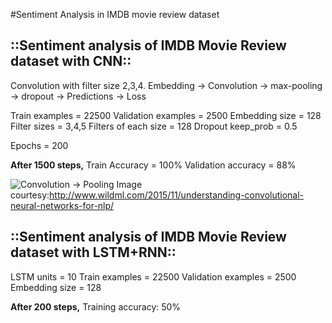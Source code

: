 #Sentiment Analysis in IMDB movie review dataset

## ::Sentiment analysis of IMDB Movie Review dataset with CNN::
Convolution with filter size 2,3,4.
Embedding -> Convolution -> max-pooling -> dropout -> Predictions -> Loss

Train examples = 22500
Validation examples = 2500
Embedding size = 128
Filter sizes = 3,4,5
Filters of each size = 128
Dropout keep_prob = 0.5

Epochs = 200

**After 1500 steps,** 
		Train Accuracy = 100%
		Validation accuracy = 88%


![](https://github.com/tamjidrahat/Sentiment_Analysis_LSTM_CNN/blob/master/image_cnntext.png "Convolution -> Pooling")
Image courtesy:http://www.wildml.com/2015/11/understanding-convolutional-neural-networks-for-nlp/





## ::Sentiment analysis of IMDB Movie Review dataset with LSTM+RNN::
LSTM units = 10
Train examples = 22500
Validation examples = 2500
Embedding size = 128


**After 200 steps,**
		Training accuracy: 50%



